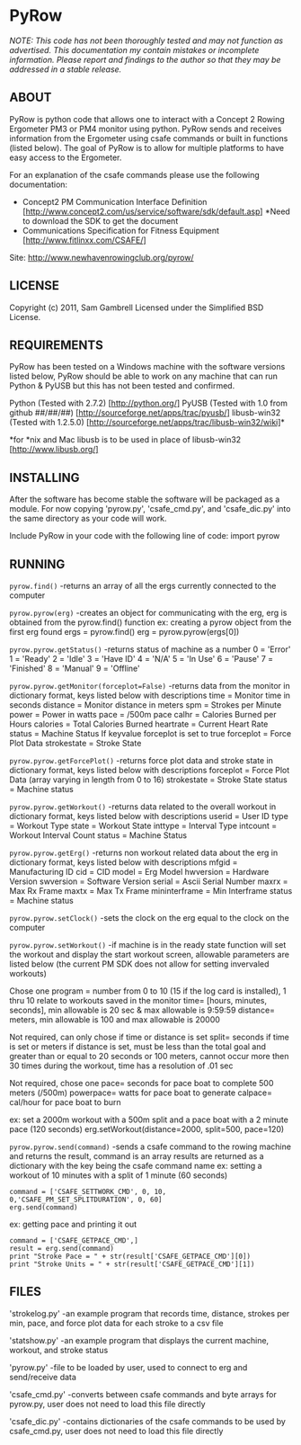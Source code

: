 PyRow
============
*NOTE: This code has not been thoroughly tested and may not function as advertised.
This documentation my contain mistakes or incomplete information.
Please report and findings to the author so that they may be addressed in a stable release.*



ABOUT
-----------
PyRow is python code that allows one to interact with a Concept 2 Rowing Ergometer PM3 or PM4 monitor using python.  PyRow sends and receives information from the Ergometer using csafe commands or built in functions (listed below).  The goal of PyRow is to allow for multiple platforms to have easy access to the Ergometer.

For an explanation of the csafe commands please use the following documentation:
- Concept2 PM Communication Interface Definition [http://www.concept2.com/us/service/software/sdk/default.asp] *Need to download the SDK to get the document
- Communications Specification for Fitness Equipment [http://www.fitlinxx.com/CSAFE/]

Site: http://www.newhavenrowingclub.org/pyrow/

LICENSE
------------
Copyright (c) 2011, Sam Gambrell
Licensed under the Simplified BSD License.


REQUIREMENTS
------------
PyRow has been tested on a Windows machine with the software versions listed below, PyRow should be able to work on any machine that can run Python & PyUSB but this has not been tested and confirmed.

Python (Tested with 2.7.2) [http://python.org/]
PyUSB (Tested with 1.0 from github ##/##/##) [http://sourceforge.net/apps/trac/pyusb/]
libusb-win32 (Tested with 1.2.5.0) [http://sourceforge.net/apps/trac/libusb-win32/wiki]*

*for *nix and Mac libusb is to be used in place of libusb-win32 [http://www.libusb.org/]


INSTALLING
------------
After the software has become stable the software will be packaged as a module.  For now copying 'pyrow.py', 'csafe_cmd.py', and 'csafe_dic.py' into the same directory as your code will work.

Include PyRow in your code with the following line of code:
import pyrow


RUNNING
------------
`pyrow.find()`
-returns an array of all the ergs currently connected to the computer

`pyrow.pyrow(erg)`
-creates an object for communicating with the erg, erg is obtained from the pyrow.find() function
 ex: creating a pyrow object from the first erg found
   ergs = pyrow.find()
   erg = pyrow.pyrow(ergs[0])

`pyrow.pyrow.getStatus()`
-returns status of machine as a number
  0 = 'Error'
  1 = 'Ready'
  2 = 'Idle'
  3 = 'Have ID'
  4 = 'N/A'
  5 = 'In Use'
  6 = 'Pause'
  7 = 'Finished'
  8 = 'Manual'
  9 = 'Offline'

`pyrow.pyrow.getMonitor(forceplot=False)`
-returns data from the monitor in dictionary format, keys listed below with descriptions
  time = Monitor time in seconds
  distance = Monitor distance in meters
  spm = Strokes per Minute
  power = Power in watts
  pace = /500m pace
  calhr = Calories Burned per Hours
  calories = Total Calories Burned
  heartrate = Current Heart Rate
  status = Machine Status
 If keyvalue forceplot is set to true
  forceplot = Force Plot Data
  strokestate = Stroke State

`pyrow.pyrow.getForcePlot()`
-returns force plot data and stroke state in dictionary format, keys listed below with descriptions
  forceplot = Force Plot Data (array varying in length from 0 to 16)
  strokestate = Stroke State
  status = Machine status

`pyrow.pyrow.getWorkout()`
-returns data related to the overall workout in dictionary format, keys listed below with descriptions
  userid = User ID
  type = Workout Type
  state = Workout State
  inttype = Interval Type
  intcount = Workout Interval Count
  status = Machine Status

`pyrow.pyrow.getErg()`
-returns non workout related data about the erg in dictionary format, keys listed below with descriptions
  mfgid = Manufacturing ID
  cid = CID
  model = Erg Model
  hwversion = Hardware Version
  swversion = Software Version
  serial = Ascii Serial Number
  maxrx = Max Rx Frame
  maxtx = Max Tx Frame
  mininterframe = Min Interframe
  status = Machine status

`pyrow.pyrow.setClock()`
-sets the clock on the erg equal to the clock on the computer

`pyrow.pyrow.setWorkout()`
-if machine is in the ready state function will set the workout and display the start workout screen, allowable parameters are listed below (the current PM SDK does not allow for setting invervaled workouts)

 Chose one
  program = number from 0 to 10 (15 if the log card is installed), 1 thru 10 relate to workouts saved in the monitor
  time= [hours, minutes, seconds], min allowable is 20 sec & max allowable is 9:59:59
  distance= meters, min allowable is 100 and max allowable is 20000

 Not required, can only chose if time or distance is set
  split= seconds if time is set or meters if distance is set, must be less than the total goal and greater
         than or equal to 20 seconds or 100 meters, cannot occur more then 30 times during the workout, time
         has a resolution of .01 sec

 Not required, chose one
  pace= seconds for pace boat to complete 500 meters (/500m)
  powerpace= watts for pace boat to generate
  calpace= cal/hour for pace boat to burn

 ex: set a 2000m workout with a 500m split and a pace boat with a 2 minute pace (120 seconds)
  erg.setWorkout(distance=2000, split=500, pace=120)


`pyrow.pyrow.send(command)`
-sends a csafe command to the rowing machine and returns the result, command is an array
 results are returned as a dictionary with the key being the csafe command name
 ex: setting a workout of 10 minutes with a split of 1 minute (60 seconds)

    command = ['CSAFE_SETTWORK_CMD', 0, 10, 0,'CSAFE_PM_SET_SPLITDURATION', 0, 60]
    erg.send(command)

 ex: getting pace and printing it out

    command = ['CSAFE_GETPACE_CMD',]
    result = erg.send(command)
    print "Stroke Pace = " + str(result['CSAFE_GETPACE_CMD'][0])
    print "Stroke Units = " + str(result['CSAFE_GETPACE_CMD'][1])

FILES
------------
'strokelog.py'
-an example program that records time, distance, strokes per min, pace, and force plot data for each stroke to a csv file

'statshow.py'
-an example program that displays the current machine, workout, and stroke status

'pyrow.py'
-file to be loaded by user, used to connect to erg and send/receive data

'csafe_cmd.py'
-converts between csafe commands and byte arrays for pyrow.py, user does not need to load this file directly

'csafe_dic.py'
-contains dictionaries of the csafe commands to be used by csafe_cmd.py, user does not need to load this file directly
